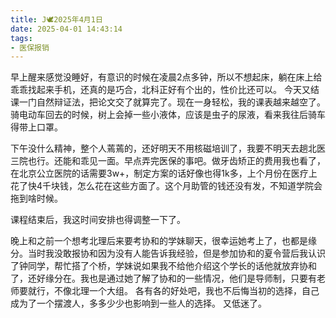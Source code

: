 ```yaml
---
title: J🕊️2025年4月1日
date: 2025-04-01 14:43:14
tags:
- 医保报销
---
```


早上醒来感觉没睡好，有意识的时候在凌晨2点多钟，所以不想起床，躺在床上给乖乖找起来手机，还真的是巧合，北科正好有个出的，性价比还可以。
今天又结课一门自然辩证法，把论文交了就算完了。现在一身轻松，我的课表越来越空了。
骑电动车回去的时候，树上会掉一些小液体，应该是虫子的尿液，看来我往后骑车得带上口罩。

下午没什么精神，整个人蔫蔫的，还好明天不用核磁培训了，我要不明天去趟北医三院也行。还能和乖见一面。早点弄完医保的事吧。做牙齿矫正的费用我也看了，在北京公立医院的话需要3w+，制定方案的话好像也得1k多，上个月份在医疗上花了快4千块钱，怎么花在这些方面了。这个月助管的钱还没有发，不知道学院会拖到啥时候。

课程结束后，我这时间安排也得调整一下了。

晚上和之前一个想考北理后来要考协和的学妹聊天，很幸运她考上了，也都是缘分。当时我没敢报协和因为没有人能告诉我经验，但是参加协和的夏令营后我认识了钟同学，帮忙搭了个桥，学妹说如果我不给他介绍这个学长的话他就放弃协和了，还好缘分在。我也是通过她了解了协和的一些情况，他们是导师制，只要有老师要就行，不像北理一个大组。
各有各的好处吧，我也不后悔当初的选择，自己成为了一个摆渡人，多多少少也影响到一些人的选择。
又低迷了。


